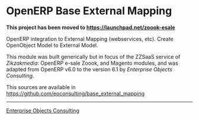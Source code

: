 OpenERP Base External Mapping
=============================

**This project has been moved to https://launchpad.net/zoook-esale**

OpenERP integration to External Mapping (webservices, etc).
Create OpenObject Model to External Model.

This module was built generically but in focus of the ZZSaaS service
of *Zikzakmedia*: OpenERP e-sale Zoook, and Magento modules, and
was adapted from OpenERP v6.0 to the version 6.1
by *Enterprise Objects Consulting*.

This sources are available in https://github.com/eoconsulting/base_external_mapping

__________

[Enterprise Objects Consulting](http://www.eoconsulting.com.ar)
